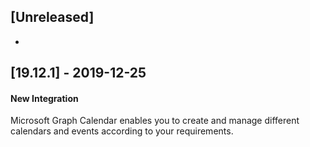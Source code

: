 ## [Unreleased]
- 

## [19.12.1] - 2019-12-25
#### New Integration
Microsoft Graph Calendar enables you to create and manage different calendars and events according to your requirements.